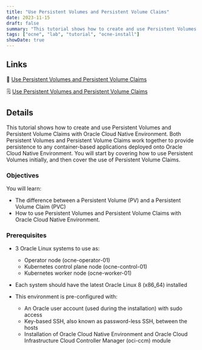 ```yaml
---
title: "Use Persistent Volumes and Persistent Volume Claims"
date: 2023-11-15
draft: false
summary: "This tutorial shows how to create and use Persistent Volumes and Persistent Volume Claims with Oracle Cloud Native Environment."
tags: ["ocne", "lab", "tutorial", "ocne-install"]
showDate: true
---
```


## Links

:crescent_moon: [Use Persistent Volumes and Persistent Volume Claims](https://luna.oracle.com/lab/cdf43182-16c7-4c42-9a91-6052a5934184)

:spiral_notepad: [Use Persistent Volumes and Persistent Volume Claims](https://docs.oracle.com/en/learn/ocne-pv/#introduction)

## Details

This tutorial shows how to create and use Persistent Volumes and Persistent Volume Claims with Oracle Cloud Native Environment. Both Persistent Volumes and Persistent Volume Claims work together to provide persistence to any container-based applications deployed onto Oracle Cloud Native Environment. You will start by covering how to use Persistent Volumes initially, and then cover the use of Persistent Volume Claims.

### Objectives

You will learn:

- The difference between a Persistent Volume (PV) and a Persistent Volume Claim (PVC)
- How to use Persistent Volumes and Persistent Volume Claims with Oracle Cloud Native Environment.

### Prerequisites

- 3 Oracle Linux systems to use as:
	- Operator node (ocne-operator-01)
	- Kubernetes control plane node (ocne-control-01)
	- Kubernetes worker node (ocne-worker-01)

- Each system should have the latest Oracle Linux 8 (x86_64) installed

- This environment is pre-configured with:
    - An Oracle user account (used during the installation) with sudo access
	- Key-based SSH, also known as password-less SSH, between the hosts
	- Installation of Oracle Cloud Native Environment and Oracle Cloud Infrastructure Cloud Controller Manager (oci-ccm) module
